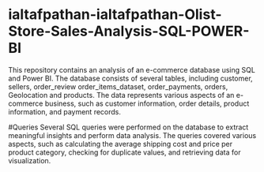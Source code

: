 # ialtafpathan-ialtafpathan-Olist-Store-Sales-Analysis-SQL-POWER-BI
This repository contains an analysis of an e-commerce database using SQL and Power BI. The database consists of several tables, including customer, sellers, order_review order_items_dataset, order_payments, orders, Geolocation and products. The data represents various aspects of an e-commerce business, such as customer information, order details, product information, and payment records.


#Queries
Several SQL queries were performed on the database to extract meaningful insights and perform data analysis. The queries covered various aspects, such as calculating the average shipping cost and price per product category, checking for duplicate values, and retrieving data for visualization.
